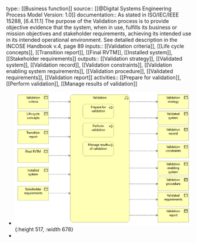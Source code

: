 type:: [[Business function]]
source:: [[@Digital Systems Engineering Process Model Version: 1.0]]
documentation:: As stated in ISO/IEC/IEEE 15288, [6.4.11.1] The purpose of the Validation process is to provide objective evidence that the system, when in use, fulfills its business or mission objectives and stakeholder requirements, achieving its intended use in its intended operational environment.  See detailed description in the INCOSE Handbook v.4, page 89
inputs:: [[Validation criteria]], [[Life cycle concepts]], [[Transition report]], [[Final RVTM]], [[Installed system]], [[Stakeholder requirements]]
outputs:: [[Validation strategy]], [[Validated system]], [[Validation record]], [[Validation constraints]], [[Validation enabling system requirements]], [[Validation procedure]], [[Validated requirements]], [[Validation report]]
activities:: [[Prepare for validation]], [[Perform validation]], [[Manage results of validation]]

- ![image.png](../assets/image_1689408740459_0.png){:height 517, :width 678}
-